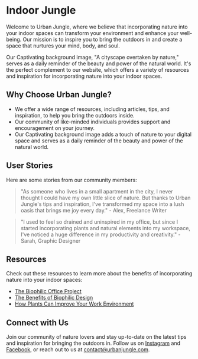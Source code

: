 <!--font:Poppins-->

# Indoor Jungle

Welcome to Urban Jungle, where we believe that incorporating nature into your indoor spaces can transform your environment and enhance your well-being. Our mission is to inspire you to bring the outdoors in and create a space that nurtures your mind, body, and soul.

Our Cap<wbr>ti<wbr>va<wbr>ting background image, "A cityscape overtaken by nature," serves as a daily reminder of the beauty and power of the natural world. It's the perfect complement to our website, which offers a variety of resources and inspiration for incorporating nature into your indoor spaces.

## Why Choose Urban Jungle?

-   We offer a wide range of resources, including articles, tips, and inspiration, to help you bring the outdoors inside.
-   Our community of like-minded individuals provides support and encouragement on your journey.
-   Our Cap<wbr>ti<wbr>va<wbr>ting background image adds a touch of nature to your digital space and serves as a daily reminder of the beauty and power of the natural world.

## User Stories

Here are some stories from our community members:

> "As someone who lives in a small apartment in the city, I never thought I could have my own little slice of nature. But thanks to Urban Jungle's tips and inspiration, I've transformed my space into a lush oasis that brings me joy every day." - Alex, Freelance Writer

> "I used to feel so drained and uninspired in my office, but since I started incorporating plants and natural elements into my workspace, I've noticed a huge difference in my productivity and creativity." - Sarah, Graphic Designer

## Resources

Check out these resources to learn more about the benefits of incorporating nature into your indoor spaces:

-   [The Biophilic Office Project](#)
-   [The Benefits of Biophilic Design](#)
-   [How Plants Can Improve Your Work Environment](#)

## Connect with Us

Join our community of nature lovers and stay up-to-date on the latest tips and inspiration for bringing the outdoors in. Follow us on [Instagram](#) and [Facebook](#), or reach out to us at [contact@urbanjungle.com](mailto:contact@urbanjungle.com).

<!--

Write me content for website with wallpaper which alt text is:

"A cityscape overtaken by nature"

The name/title of the page should not be 1:1 copy of the alt text but rather a real content of the website which is using this wallpaper.

- Use markdown format
- Start with heading
- Heading should be short and concise
- The content should look like a real website
- The website should not be about the wallpaper, wallpaper is just a related background
- Heading should be contain work "wallpaper" or "background"
- Include real sections like references, contact, user stories, etc. use things relevant to the page purpose.
- Feel free to use structure like headings, bullets, numbering, blockquotes, paragraphs, horizontal lines, etc.
- You can use formatting like bold or _italic_
- You can include UTF-8 emojis
- Links should be only #hash anchors (and you can refer to the document itself)
- Do not include images


---


# Urban Jungle: A Wallpaper to Inspire Your Creativity

Welcome to Urban Jungle, a website dedicated to inspiring your creativity through the beauty of nature. Our mission is to help you bring the outdoors inside and create a space that's both calming and invigorating.

Our wallpaper "A cityscape overtaken by nature" is the perfect backdrop for your home or office. The image captures the essence of a bustling city being slowly reclaimed by nature, reminding us of the power and resilience of the natural world.

## Why Choose Urban Jungle Wallpaper?

- Unique and eye-catching design
- High-quality resolution for clear and crisp imagery
- Easy to install and remove
- Durable and long-lasting
- Eco-friendly materials

## User Stories

Here are some stories from our satisfied customers:

> "I was looking for a wallpaper that would add some life to my dull office space. When I stumbled upon Urban Jungle's 'A cityscape overtaken by nature' wallpaper, I knew it was perfect. It's been a conversation starter ever since!" - Jane, Marketing Executive

> "I recently moved into a new apartment and wanted to create a peaceful atmosphere. Urban Jungle's wallpaper helped me achieve just that. Every time I look at it, I feel like I'm surrounded by nature." - Tom, Freelance Writer

## References

Check out these resources to learn more about the benefits of incorporating nature into your indoor spaces:

- [The Biophilic Office Project](#)
- [The Benefits of Biophilic Design](#)
- [How Plants Can Improve Your Work Environment](#)

## Contact Us

Have questions about our wallpaper or want to share your own story? We'd love to hear from you! Get in touch with us at [contact@urbanjungle.com](mailto:contact@urbanjungle.com) or follow us on [Instagram](#) for more inspiration.


---


Heading should not include word "wallpaper". The website should not be about the wallpaper itself, wallpaper is just a related background, rewrite whole content.


---


# Embrace Nature's Beauty: Transform Your Space with Urban Jungle

Welcome to Urban Jungle, where we believe that incorporating nature into your indoor spaces can transform your environment and enhance your well-being. Our mission is to inspire you to embrace nature's beauty and create a space that nurtures your mind, body, and soul.

Our Cap<wbr>ti<wbr>va<wbr>ting background image, "A cityscape overtaken by nature," serves as a reminder of the power and resilience of the natural world. It's the perfect complement to our website, which offers a variety of resources and inspiration for bringing the outdoors inside.

## Why Choose Urban Jungle?

- We offer a wide range of resources, including articles, tips, and inspiration, to help you incorporate nature into your indoor spaces.
- Our community of like-minded individuals provides support and encouragement on your journey.
- Our Cap<wbr>ti<wbr>va<wbr>ting background image serves as a daily reminder of the beauty and power of nature.

## User Stories

Here are some stories from our community members:

> "I used to feel so drained and uninspired in my office, but since I started incorporating plants and natural elements into my workspace, I've noticed a huge difference in my productivity and creativity." - Sarah, Graphic Designer

> "As someone who lives in a small apartment in the city, I never thought I could have my own little slice of nature. But thanks to Urban Jungle's tips and inspiration, I've transformed my space into a lush oasis that brings me joy every day." - Alex, Freelance Writer

## Resources

Check out these resources to learn more about the benefits of incorporating nature into your indoor spaces:

- [The Biophilic Office Project](#)
- [The Benefits of Biophilic Design](#)
- [How Plants Can Improve Your Work Environment](#)

## Connect with Us

Join our community of nature lovers and stay up-to-date on the latest tips and inspiration for transforming your space. Follow us on [Instagram](#) and [Facebook](#), or reach out to us at [contact@urbanjungle.com](mailto:contact@urbanjungle.com).


---


Heading is too long, rewrite whole content.


---


Heading is too long, rewrite whole content.


---


# Urban Jungle: Bringing Nature Indoors

Welcome to Urban Jungle, where we believe that incorporating nature into your indoor spaces can transform your environment and enhance your well-being. Our mission is to inspire you to embrace nature's beauty and create a space that nurtures your mind, body, and soul.

Our Cap<wbr>ti<wbr>va<wbr>ting background image, "A cityscape overtaken by nature," serves as a daily reminder of the beauty and power of the natural world. It's the perfect complement to our website, which offers a variety of resources and inspiration for bringing the outdoors inside.

## Why Choose Urban Jungle?

- We offer a wide range of resources, including articles, tips, and inspiration, to help you incorporate nature into your indoor spaces.
- Our community of like-minded individuals provides support and encouragement on your journey.
- Our Cap<wbr>ti<wbr>va<wbr>ting background image adds a touch of nature to your digital space and serves as a daily reminder of the beauty and power of the natural world.

## User Stories

Here are some stories from our community members:

> "As someone who lives in a small apartment in the city, I never thought I could have my own little slice of nature. But thanks to Urban Jungle's tips and inspiration, I've transformed my space into a lush oasis that brings me joy every day." - Alex, Freelance Writer

> "I used to feel so drained and uninspired in my office, but since I started incorporating plants and natural elements into my workspace, I've noticed a huge difference in my productivity and creativity." - Sarah, Graphic Designer

## Resources

Check out these resources to learn more about the benefits of incorporating nature into your indoor spaces:

- [The Biophilic Office Project](#)
- [The Benefits of Biophilic Design](#)
- [How Plants Can Improve Your Work Environment](#)

## Connect with Us

Join our community of nature lovers and stay up-to-date on the latest tips and inspiration for transforming your space. Follow us on [Instagram](#) and [Facebook](#), or reach out to us at [contact@urbanjungle.com](mailto:contact@urbanjungle.com).


---


Heading is too long, rewrite whole content.


---


# Urban Jungle: Bringing the Outdoors In

Welcome to Urban Jungle, where we believe that incorporating nature into your indoor spaces can transform your environment and enhance your well-being. Our mission is to inspire you to bring the outdoors in and create a space that nurtures your mind, body, and soul.

Our Cap<wbr>ti<wbr>va<wbr>ting background image, "A cityscape overtaken by nature," serves as a daily reminder of the beauty and power of the natural world. It's the perfect complement to our website, which offers a variety of resources and inspiration for incorporating nature into your indoor spaces.

## Why Choose Urban Jungle?

- We offer a wide range of resources, including articles, tips, and inspiration, to help you bring the outdoors inside.
- Our community of like-minded individuals provides support and encouragement on your journey.
- Our Cap<wbr>ti<wbr>va<wbr>ting background image adds a touch of nature to your digital space and serves as a daily reminder of the beauty and power of the natural world.

## User Stories

Here are some stories from our community members:

> "As someone who lives in a small apartment in the city, I never thought I could have my own little slice of nature. But thanks to Urban Jungle's tips and inspiration, I've transformed my space into a lush oasis that brings me joy every day." - Alex, Freelance Writer

> "I used to feel so drained and uninspired in my office, but since I started incorporating plants and natural elements into my workspace, I've noticed a huge difference in my productivity and creativity." - Sarah, Graphic Designer

## Resources

Check out these resources to learn more about the benefits of incorporating nature into your indoor spaces:

- [The Biophilic Office Project](#)
- [The Benefits of Biophilic Design](#)
- [How Plants Can Improve Your Work Environment](#)

## Connect with Us

Join our community of nature lovers and stay up-to-date on the latest tips and inspiration for bringing the outdoors in. Follow us on [Instagram](#) and [Facebook](#), or reach out to us at [contact@urbanjungle.com](mailto:contact@urbanjungle.com).


---


Write me a Google font which is best fitting for the website.

Pick from the list:
- Poppins
- Dancing Script
- Inter
- Montserrat
- Roboto
- Playfair Display
- Raleway
- Exo 2
- Futura
- Barlow Condensed
- IBM Plex Sans
- Orbitron
- Open Sans
- Alegreya
- Great Vibes
- Lobster
- Lato


Write just the font name nothing else.


---


Poppins.

-->
